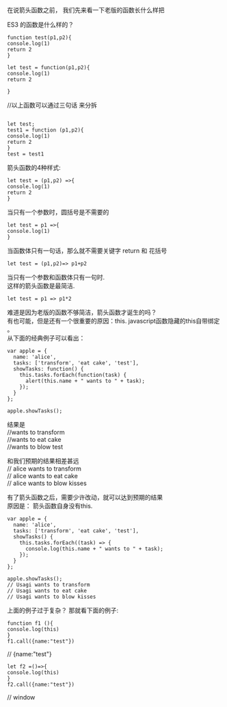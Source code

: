 在说箭头函数之前， 我们先来看一下老版的函数长什么样把<br>

ES3 的函数是什么样的？<br>

```
function test(p1,p2){
console.log(1)
return 2
}
```

```
let test = function(p1,p2){
console.log(1)
return 2

}
```
//以上函数可以通过三句话 来分拆<br>
```

let test;
test1 = function (p1,p2){
console.log(1)
return 2
}
test = test1

```

箭头函数的4种样式:<br>

```
let test = (p1,p2) =>{
console.log(1)
return 2 
}

```
当只有一个参数时，圆括号是不需要的<br>
```
let test = p1 =>{
console.log(1)
}
```
当函数体只有一句话，那么就不需要关键字 return 和 花括号<br>
```
let test = (p1,p2)=> p1+p2

```

当只有一个参数和函数体只有一句时.<br>
这样的箭头函数是最简洁.<br>
```
let test = p1 => p1*2
```

难道是因为老版的函数不够简洁，箭头函数才诞生的吗？<br>
有也可能，但是还有一个很重要的原因：this. javascript函数隐藏的this自带绑定 。<br>
从下面的经典例子可以看出：<br>

```
var apple = {
  name: 'alice',
  tasks: ['transform', 'eat cake', 'test'],
  showTasks: function() {
    this.tasks.forEach(function(task) {
      alert(this.name + " wants to " + task);
    });
  }
};

apple.showTasks();
```
结果是<br> 
//wants to transform<br>
//wants to eat cake<br>
//wants to blow test<br> 

和我们预期的结果相差甚远<br> 
// alice wants to transform<br>
// alice wants to eat cake<br>
// alice wants to blow kisses<br>

有了箭头函数之后，需要少许改动，就可以达到预期的结果<br>
原因是： 箭头函数自身没有this.<br>

```
var apple = {
  name: 'alice',
  tasks: ['transform', 'eat cake', 'test'],
  showTasks() {
    this.tasks.forEach((task) => {
      console.log(this.name + " wants to " + task);
    });  
  }
};

apple.showTasks();
// Usagi wants to transform
// Usagi wants to eat cake
// Usagi wants to blow kisses

```

上面的例子过于复杂？ 那就看下面的例子:<br>

```
function f1 (){
console.log(this)
}
f1.call({name:"test"})

```
// {name:"test"} <br>

```
let f2 =()=>{
console.log(this)
}
f2.call({name:"test"})

```
// window
